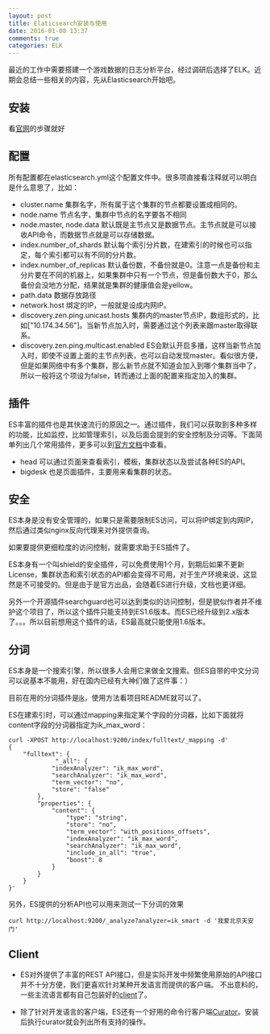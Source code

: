 ```yaml
---
layout: post
title: Elaticsearch安装与使用
date: 2016-01-08 13:37
comments: true
categories: ELK
--- 
```


最近的工作中需要搭建一个游戏数据的日志分析平台，经过调研后选择了ELK。近期会总结一些相关的内容，先从Elasticsearch开始吧。

<!-- more -->

## 安装
看[官网](https://www.elastic.co/downloads/elasticsearch)的步骤就好

##  配置
所有配置都在elasticsearch.yml这个配置文件中。很多项直接看注释就可以明白是什么意思了，比如：
  * cluster.name 集群名字，所有属于这个集群的节点都要设置成相同的。
  * node.name 节点名字，集群中节点的名字要各不相同
  * node.master, node.data 默认既是主节点又是数据节点。主节点就是可以接收API命令，而数据节点就是可以存储数据。
  * index.number_of_shards 默认每个索引分片数，在建索引的时候也可以指定，每个索引都可以有不同的分片数。
  * index.number_of_replicas 默认备份数，不备份就是0。注意一点是备份和主分片要在不同的机器上，如果集群中只有一个节点，但是备份数大于0，那么备份会没地方分配，结果就是集群的健康值会是yellow。
  * path.data 数据存放路径
  * network.host 绑定的IP，一般就是设成内网IP。
  * discovery.zen.ping.unicast.hosts 集群内的master节点IP，数组形式的，比如["10.174.34.56"]。当新节点加入时，需要通过这个列表来跟master取得联系。
  * discovery.zen.ping.multicast.enabled ES会默认开启多播，这样当新节点加入时，即使不设置上面的主节点列表，也可以自动发现master。看似很方便，但是如果网络中有多个集群，那么新节点就不知道会加入到哪个集群当中了，所以一般将这个项设为false，转而通过上面的配置来指定加入的集群。

## 插件
ES丰富的插件也是其快速流行的原因之一。通过插件，我们可以获取到多种多样的功能，比如监控，比如管理索引，以及后面会提到的安全控制及分词等。下面简单列出几个常用插件，更多可以到[官方文档](https://www.elastic.co/guide/en/elasticsearch/plugins/current/index.html)中查看。
* head 可以通过页面来查看索引，模板，集群状态以及尝试各种ES的API。
* bigdesk 也是页面插件，主要用来看集群的状态。

## 安全
ES本身是没有安全管理的，如果只是需要限制ES访问，可以将IP绑定到内网IP，然后通过类似nginx反向代理来对外提供查询。

如果要提供更细粒度的访问控制，就需要求助于ES插件了。

ES本身有一个叫shield的安全插件，可以免费使用1个月，到期后如果不更新License，集群状态和索引状态的API都会变得不可用，对于生产环境来说，这显然是不可接受的。但是由于是官方出品，会随着ES进行升级，文档也更详细。

另外一个开源插件searchguard也可以达到类似的访问控制，但是貌似作者并不维护这个项目了，所以这个插件只能支持到ES1.6版本。而ES已经升级到2.x版本了。。。所以目前想用这个插件的话，ES最高就只能使用1.6版本。

## 分词
ES本身是一个搜索引擎，所以很多人会用它来做全文搜索。但ES自带的中文分词可以说基本不能用，好在国内已经有大神们做了这件事：）

目前在用的分词插件是[ik](https://github.com/medcl/elasticsearch-analysis-ik)，使用方法看项目README就可以了。

ES在建索引时，可以通过mapping来指定某个字段的分词器，比如下面就将content字段的分词器指定为ik_max_word：
```
curl -XPOST http://localhost:9200/index/fulltext/_mapping -d'
{
    "fulltext": {
             "_all": {
            "indexAnalyzer": "ik_max_word",
            "searchAnalyzer": "ik_max_word",
            "term_vector": "no",
            "store": "false"
        },
        "properties": {
            "content": {
                "type": "string",
                "store": "no",
                "term_vector": "with_positions_offsets",
                "indexAnalyzer": "ik_max_word",
                "searchAnalyzer": "ik_max_word",
                "include_in_all": "true",
                "boost": 8
            }
        }
    }
}'
```
另外，ES提供的分析API也可以用来测试一下分词的效果
```
curl http://localhost:9200/_analyze?analyzer=ik_smart -d '我爱北京天安门'
```

## Client

* ES对外提供了丰富的REST API接口，但是实际开发中频繁使用原始的API接口并不十分方便，我们更喜欢针对某种开发语言而提供的客户端。
不出意料的，一些主流语言都有自己包装好的[client](https://www.elastic.co/guide/en/elasticsearch/client/index.html)了。

* 除了针对开发语言的客户端，ES还有一个好用的命令行客户端[Curator](https://github.com/elastic/curator)。安装后执行curator就会列出所有支持的操作。